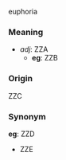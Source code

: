 euphoria
### Meaning
+ _adj_: ZZA
	+ __eg__: ZZB

### Origin

ZZC

### Synonym

__eg__: ZZD

+ ZZE


